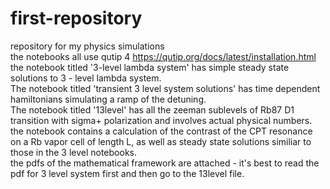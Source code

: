 # first-repository
repository for my physics simulations <br>
the notebooks all use qutip 4  https://qutip.org/docs/latest/installation.html <br>
the notebook titled '3-level lambda system' has simple steady state solutions to 3 - level lambda system. <br> The notebook titled 'transient 3 level system solutions' has time dependent hamiltonians simulating a ramp of the detuning.<br> 
The notebook titled '13level' has all the zeeman sublevels of Rb87 D1 transition with sigma+ polarization and involves actual physical numbers. the notebook contains a calculation of the contrast of the CPT resonance on a Rb vapor cell of length L, as well as steady state solutions similiar to those in the 3 level notebooks. <br>
the pdfs of the mathematical framework are attached - it's best to read the pdf for 3 level system first and then go to the 13level file. 

